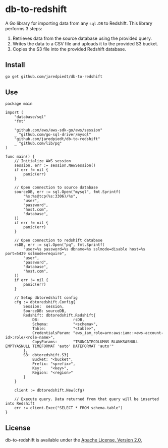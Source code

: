 # db-to-redshift
A Go library for importing data from any `sql.DB` to Redshift. This library performs 3 steps:

1. Retrieves data from the source database using the provided query.
2. Writes the data to a CSV file and uploads it to the provided S3 bucket.
3. Copies the S3 file into the provided Redshift database.

## Install
```bash
go get github.com/jaredpiedt/db-to-redshift
```

## Use
```golang
package main

import (
    "database/sql"
    "fmt"
    
    "github.com/aws/aws-sdk-go/aws/session"
    _ "github.com/go-sql-driver/mysql"
    "github.com/jaredpiedt/db-to-redshift"
    _ "github.com/lib/pq"
)

func main() {
    // Initialize AWS session
    session, err := session.NewSession()
    if err != nil {
        panic(err)
    }
    
    // Open connection to source database
    sourceDB, err := sql.Open("mysql", fmt.Sprintf(
        "%s:%s@tcp(%s:3306)/%s",
        "user",
        "password",
        "host.com",
        "database",
    ))
    if err != nil {
        panic(err)
    }
    
    // Open connection to redshift database
    rsDB, err := sql.Open("pq", fmt.Sprintf(
        "user=%s password=%s dbname=%s sslmode=disable host=%s port=5439 sslmode=require",
        "user",
        "password",
        "database",
        "host.com",
    ))
    if err != nil {
        panic(err)
    }
    
    // Setup dbtoredshift config
    cfg := dbtoredshift.Config{
        Session:  session,
        SourceDB: sourceDB,
        Redshift: dbtoredshift.Redshift{
            DB:               rsDB,
            Schema:           "<schema>",
            Table:            "<table>",
            CredentialsParam: "aws_iam_role=arn:aws:iam::<aws-account-id>:role/<role-name>",
            CopyParams:       "TRUNCATECOLUMNS BLANKSASNULL EMPTYASNULL TIMEFORMAT 'auto' DATEFORMAT 'auto'"
        },
        S3: dbtoredshift.S3{
            Bucket: "<bucket",
            Prefix: "<prefix>",
            Key:    "<key>",
            Region: "<region>"
        }
    }
    
    client := dbtoredshift.New(cfg)
    
    // Execute query. Data returned from that query will be inserted into Redshift
    err := client.Exec("SELECT * FROM schema.table")
}
```

## License
db-to-redshift is available under the [Apache License, Version 2.0.](http://www.apache.org/licenses/LICENSE-2.0.html)
